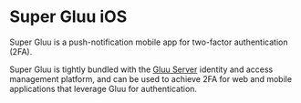 # Super Gluu iOS
Super Gluu is a push-notification mobile app for two-factor authentication (2FA).

Super Gluu is tightly bundled with the [Gluu Server](https://gluu.org/docs/ce) identity and access management platform, and can be used to achieve 2FA for web and mobile applications that leverage Gluu for authentication.
